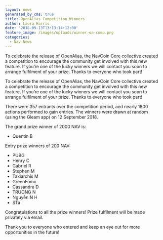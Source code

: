 ```yaml
---
layout: news
generated_by_cms: true
title: OpenAlias Competition Winners
author: Laura Harris
date: '2018-09-13T13:13:14+12:00'
feature_image: /images/uploads/winner-oa-comp.png
categories:
  - Nav News
---
```

To celebrate the release of OpenAlias, the NavCoin Core collective created a competition to encourage the community get involved with this new feature. If you’re one of the lucky winners we will contact you soon to arrange fulfilment of your prize. Thanks to everyone who took part!

To celebrate the release of OpenAlias, the NavCoin Core collective created a competition to encourage the community get involved with this new feature. If you’re one of the lucky winners we will contact you soon to arrange fulfilment of your prize. Thanks to everyone who took part!

There were 357 entrants over the competition period, and nearly 1800 actions performed to gain entries. The winners were drawn at random (using the Gleam app) on 12 September 2018.

The grand prize winner of 2000 NAV is:

 - Quentin B

Entry prize winners of 200 NAV:

- PUBG
- Henry C
- Gabriel R
- Stephen M
- Taxiarchis M
- GreenFomo
- Cassandra D
- TRUONG N
- Nguyễn N H
- STa

Congratulations to all the prize winners! Prize fulfilment will be made privately via email.

Thank you to everyone who entered and keep an eye out for more opportunities  in the future!
